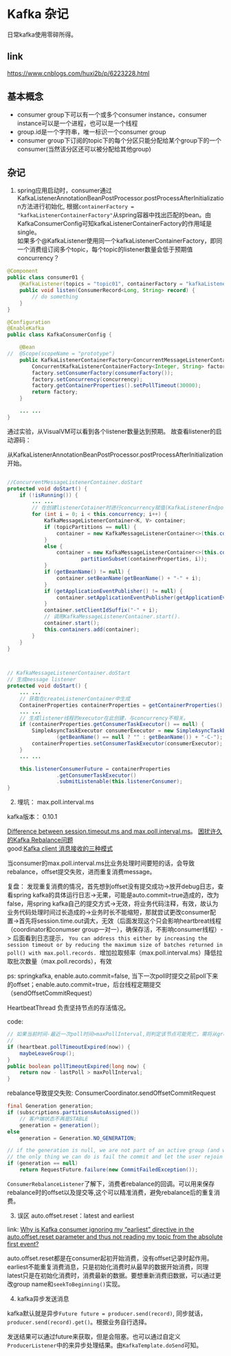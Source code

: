 # Kafka 杂记

日常kafka使用零碎所得。

## link

https://www.cnblogs.com/huxi2b/p/6223228.html

## 基本概念

* consumer group下可以有一个或多个consumer instance，consumer instance可以是一个进程，也可以是一个线程
* group.id是一个字符串，唯一标识一个consumer group
* consumer group下订阅的topic下的每个分区只能分配给某个group下的一个consumer(当然该分区还可以被分配给其他group)

## 杂记

1. spring应用启动时，consumer通过KafkaListenerAnnotationBeanPostProcessor.postProcessAfterInitialization方法进行初始化, 根据`containerFactory = "kafkaListenerContainerFactory"`从spring容器中找出匹配的bean。由KafkaConsumerConfig可知kafkaListenerContainerFactory的作用域是single。  
如果多个@KafkaListener使用同一个kafkaListenerContainerFactory，即同一个消费组订阅多个topic，每个topic的listener数量会低于预期值concurrency？

```java
@Component
public class consumer01 {
	@KafkaListener(topics = "topic01", containerFactory = "kafkaListenerContainerFactory")	
	public void listen(ConsumerRecord<Long, String> record) {
		// do something
	}
}

@Configuration
@EnableKafka
public class KafkaConsumerConfig {

	@Bean
//	@Scope(scopeName = "prototype")
	public KafkaListenerContainerFactory<ConcurrentMessageListenerContainer<Integer, String>> kafkaListenerContainerFactory() {
		ConcurrentKafkaListenerContainerFactory<Integer, String> factory = new ConcurrentKafkaListenerContainerFactory<>();
		factory.setConsumerFactory(consumerFactory());
		factory.setConcurrency(concurrency);
		factory.getContainerProperties().setPollTimeout(30000);
		return factory;
	}

	... ...
}

```
通过实验，从VisualVM可以看到各个listener数量达到预期。 
故查看listener的启动源码：

从KafkaListenerAnnotationBeanPostProcessor.postProcessAfterInitialization开始。

```java

//ConcurrentMessageListenerContainer.doStart
protected void doStart() {
	if (!isRunning()) {
		... ...
		// 在创建listenerCotainer时进行concurrency赋值(KafkaListenerEndpointRegistry.registerListenerContainer)
		for (int i = 0; i < this.concurrency; i++) {
			KafkaMessageListenerContainer<K, V> container;
			if (topicPartitions == null) {
				container = new KafkaMessageListenerContainer<>(this.consumerFactory, containerProperties);
			}
			else {
				container = new KafkaMessageListenerContainer<>(this.consumerFactory, containerProperties,
						partitionSubset(containerProperties, i));
			}
			if (getBeanName() != null) {
				container.setBeanName(getBeanName() + "-" + i);
			}
			if (getApplicationEventPublisher() != null) {
				container.setApplicationEventPublisher(getApplicationEventPublisher());
			}
			container.setClientIdSuffix("-" + i);
			// 调用KafkaMessageListenerContainer.start().
			container.start();
			this.containers.add(container);
		}
	}
}



// KafkaMessageListenerContainer.doStart
// 生成message listener
protected void doStart() {
	... ... 
	// 获取在createListenerContainer中生成
	ContainerProperties containerProperties = getContainerProperties();
	... ...
	// 生成listener线程的executor在此创建，与concurrency不相关。
	if (containerProperties.getConsumerTaskExecutor() == null) {
		SimpleAsyncTaskExecutor consumerExecutor = new SimpleAsyncTaskExecutor(
				(getBeanName() == null ? "" : getBeanName()) + "-C-");
		containerProperties.setConsumerTaskExecutor(consumerExecutor);
	}
	... ...

	this.listenerConsumerFuture = containerProperties
				.getConsumerTaskExecutor()
				.submitListenable(this.listenerConsumer);
}
```


2. 埋坑： max.poll.interval.ms 

kafka版本： 0.10.1

[Difference between session.timeout.ms and max.poll.interval.ms](https://stackoverflow.com/questions/39730126/difference-between-session-timeout-ms-and-max-poll-interval-ms-for-kafka-0-10-0)。
[困扰许久的Kafka Rebalance问题](https://zhuanlan.zhihu.com/p/46963810)  
good:[Kafka client 消息接收的三种模式](https://blog.csdn.net/laojiaqi/article/details/79034798)

当consumer的max.poll.interval.ms比业务处理时间要短的话，会导致rebalance，offset提交失败，进而重复消费message。


复盘： 发现重复消费的情况，首先想到offset没有提交成功->放开debug日志，查看spring kafka的具体运行日志->无果，可能是auto.commit=true造成的，改为false，用spring kafka自己的提交方式->无效，将业务代码注释，有效，故认为业务代码处理时间过长造成的->业务时长不能缩短，那就尝试更改consumer配置->首先将session.time.out调大，无效（后面发现这个只会影响heartbreat线程（coordinator和conumser group一对一），确保存活，不影响consumer线程）-> 后面看到日志提示， `You can address this either by increasing the session timeout or by reducing the maximum size of batches returned in poll() with max.poll.records. `增加拉取频率（max.poll.interval.ms）降低拉取批次数量（max.poll.records），有效


ps: springkafka, enable.auto.commit=false, 当下一次poll时提交之前poll下来的offset；enable.auto.commit=true，后台线程定期提交（sendOffsetCommitRequest）


HeartbeatThread 负责坚持节点的存活情况。

code:

```java
// 如果当前时间-最近一次poll时间>maxPollInterval,则判定该节点可能死亡，需将从group中剔除，导致rebalance。
// 
if (heartbeat.pollTimeoutExpired(now)) {
	maybeLeaveGroup();
}
public boolean pollTimeoutExpired(long now) {
    return now - lastPoll > maxPollInterval;
}
```

rebalance导致提交失败: ConsumerCoordinator.sendOffsetCommitRequest

~~~java
final Generation generation;
if (subscriptions.partitionsAutoAssigned())
	// 客户端状态不再是STABLE
    generation = generation();
else
    generation = Generation.NO_GENERATION;

// if the generation is null, we are not part of an active group (and we expect to be).
// the only thing we can do is fail the commit and let the user rejoin the group in poll()
if (generation == null)
    return RequestFuture.failure(new CommitFailedException());
~~~

`ConsumerRebalanceListener`了解下，消费者rebalance的回调。可以用来保存rebalance时的offset以及提交等,这个可以精准消费，避免rebalance后的重复消费。

3. 误区 auto.offset.reset：latest and earliest

link: [Why is Kafka consumer ignoring my “earliest” directive in the auto.offset.reset parameter and thus not reading my topic from the absolute first event?
](https://stackoverflow.com/questions/49945450/why-is-kafka-consumer-ignoring-my-earliest-directive-in-the-auto-offset-reset)

auto.offset.reset都是在consumer起初开始消费，没有offset记录时起作用。earliest不能重复消费消息，只是初始化消费时从最早的数据开始消费，同理latest只是在初始化消费时，消费最新的数据。要想重新消费旧数据，可以通过更改group name和`seekToBeginning()`实现。



4. kafka异步发送消息

kafka默认就是异步`Future future = producer.send(record)`, 同步就话，`producer.send(record).get()`。根据业务自行选择。

发送结果可以通过future来获取，但是会阻塞。也可以通过自定义`ProducerListener`中的来异步处理结果。由`KafkaTemplate.doSend`可知。
